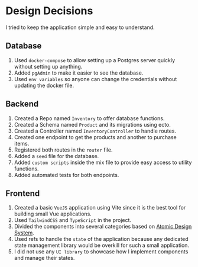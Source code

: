 # Design Decisions

I tried to keep the application simple and easy to understand.

## Database

1. Used `docker-compose` to allow setting up a Postgres server quickly without setting up anything.
2. Added `pgAdmin` to make it easier to see the database.
3. Used `env variables` so anyone can change the credentials without updating the docker file.

## Backend

1. Created a Repo named `Inventory` to offer database functions.
2. Created a Schema named `Product` and its migrations using ecto.
3. Created a Controller named `InventoryController` to handle routes.
4. Created one endpoint to get the products and another to purchase items.
5. Registered both routes in the `router` file.
6. Added a `seed` file for the database.
7. Added `custom scripts` inside the mix file to provide easy access to utility functions.
8. Added automated tests for both endpoints.

## Frontend

1. Created a basic `VueJS` application using Vite since it is the best tool for building small Vue applications.
2. Used `TailwindCSS` and `TypeScript` in the project.
3. Divided the components into several categories based on
   [Atomic Design System](https://bradfrost.com/blog/post/atomic-web-design).
4. Used refs to handle the `state` of the application because any dedicated state management library would be overkill
   for such a small application.
5. I did not use any `UI library` to showcase how I implement components and manage their states.
